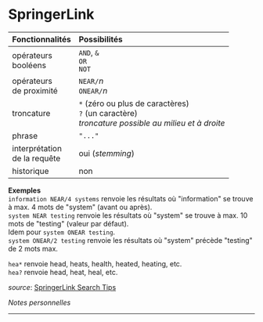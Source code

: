 # SpringerLink

| Fonctionnalités | Possibilités |
| :-------- | :---- |
| opérateurs<br/>booléens | `AND`, `&`<br/>`OR`<br/>`NOT` |
| opérateurs<br/>de proximité | `NEAR/`*n*<br/>`ONEAR/`*n*  |
| troncature | `*` (zéro ou plus de caractères)<br/>`?` (un caractère) <br/>*troncature possible au milieu et à droite* |
| phrase | `"..."` |
| interprétation<br/>de la requête | oui (*stemming*) |
| historique | non |

**Exemples**   
`information NEAR/4 systems` renvoie les résultats où "information" se trouve à max. 4 mots de "system" (avant ou après).   
`system NEAR testing` renvoie les résultats où "system" se trouve à max. 10 mots de "testing" (valeur par défaut).   
Idem pour `system ONEAR testing`.   
`system ONEAR/2 testing` renvoie les résultats où "system" précède "testing" de 2 mots max.   

`hea*` renvoie head, heats, health, heated, heating, etc.   
`hea?` renvoie head, heat, heal, etc.   

*source*: [SpringerLink Search Tips](https://link.springer.com/searchhelp)


*Notes personnelles*

---

